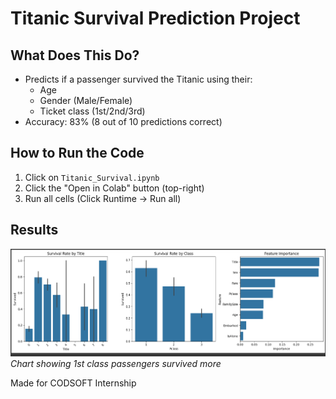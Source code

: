 # Titanic Survival Prediction Project

## What Does This Do?
- Predicts if a passenger survived the Titanic using their:
  - Age
  - Gender (Male/Female)
  - Ticket class (1st/2nd/3rd)
- Accuracy: 83% (8 out of 10 predictions correct)

## How to Run the Code
1. Click on `Titanic_Survival.ipynb`
2. Click the "Open in Colab" button (top-right)
3. Run all cells (Click Runtime → Run all)

## Results
![Survival Chart](survival_by_class.png)
*Chart showing 1st class passengers survived more*

Made for CODSOFT Internship
